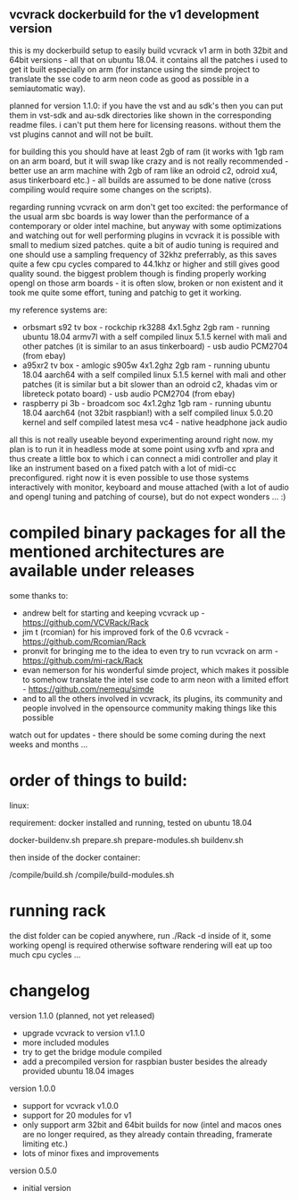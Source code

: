 ## vcvrack dockerbuild for the v1 development version

this is my dockerbuild setup to easily build vcvrack v1 arm in both 32bit and 64bit versions - all that on ubuntu 18.04. it contains all the patches i used to get it built especially on arm (for instance using the simde project to translate the sse code to arm neon code as good as possible in a semiautomatic way).

planned for version 1.1.0: if you have the vst and au sdk's then you can put them in vst-sdk and au-sdk directories like shown in the corresponding readme files. i can't put them here for licensing reasons. without them the vst plugins cannot and will not be built.

for building this you should have at least 2gb of ram (it works with 1gb ram on an arm board, but it will swap like crazy and is not really recommended - better use an arm machine with 2gb of ram like an odroid c2, odroid xu4, asus tinkerboard etc.) - all builds are assumed to be done native (cross compiling would require some changes on the scripts).

regarding running vcvrack on arm don't get too excited: the performance of the usual arm sbc boards is way lower than the performance of a contemporary or older intel machine, but anyway with some optimizations and watching out for well performing plugins in vcvrack it is possible with small to medium sized patches. quite a bit of audio tuning is required and one should use a sampling frequency of 32khz preferrably, as this saves quite a few cpu cycles compared to 44.1khz or higher and still gives good quality sound. the biggest problem though is finding properly working opengl on those arm boards - it is often slow, broken or non existent and it took me quite some effort, tuning and patchig to get it working.

my reference systems are:
* orbsmart s92 tv box - rockchip rk3288 4x1.5ghz 2gb ram - running ubuntu 18.04 armv7l with a self compiled linux 5.1.5 kernel with mali and other patches (it is similar to an asus tinkerboard) - usb audio PCM2704 (from ebay)
* a95xr2 tv box - amlogic s905w 4x1.2ghz 2gb ram - running ubuntu 18.04 aarch64 with a self compiled linux 5.1.5 kernel with mali and other patches (it is similar but a bit slower than an odroid c2, khadas vim or libreteck potato board) - usb audio PCM2704 (from ebay)
* raspberry pi 3b - broadcom soc 4x1.2ghz 1gb ram - running ubuntu 18.04 aarch64 (not 32bit raspbian!) with a self compiled linux 5.0.20 kernel and self compiled latest mesa vc4 - native headphone jack audio

all this is not really useable beyond experimenting around right now. my plan is to run it in headless mode at some point using xvfb and xpra and thus create a little box to which i can connect a midi controller and play it like an instrument based on a fixed patch with a lot of midi-cc preconfigured. right now it is even possible to use those systems interactively with monitor, keyboard and mouse attached (with a lot of audio and opengl tuning and patching of course), but do not expect wonders ... :)

# compiled binary packages for all the mentioned architectures are available under releases

some thanks to:
- andrew belt for starting and keeping vcvrack up - https://github.com/VCVRack/Rack
- jim t (rcomian) for his improved fork of the 0.6 vcvrack - https://github.com/Rcomian/Rack
- pronvit for bringing me to the idea to even try to run vcvrack on arm - https://github.com/mi-rack/Rack
- evan nemerson for his wonderful simde project, which makes it possible to somehow translate the intel sse code to arm neon with a limited effort - https://github.com/nemequ/simde
- and to all the others involved in vcvrack, its plugins, its community and people involved in the opensource community making things like this possible

watch out for updates - there should be some coming during the next weeks and months ...


# order of things to build:

linux:

requirement: docker installed and running, tested on ubuntu 18.04

docker-buildenv.sh
prepare.sh
prepare-modules.sh
buildenv.sh

then inside of the docker container:

/compile/build.sh
/compile/build-modules.sh

# running rack

the dist folder can be copied anywhere, run ./Rack -d inside of it, some working opengl is required otherwise software rendering will eat up too much cpu cycles ...

# changelog

version 1.1.0 (planned, not yet released)
- upgrade vcvrack to version v1.1.0
- more included modules
- try to get the bridge module compiled
- add a precompiled version for raspbian buster besides the already provided ubuntu 18.04 images

version 1.0.0
- support for vcvrack v1.0.0
- support for 20 modules for v1
- only support arm 32bit and 64bit builds for now (intel and macos ones are no longer required, as they already contain threading, framerate limiting etc.)
- lots of minor fixes and improvements

version 0.5.0
- initial version
